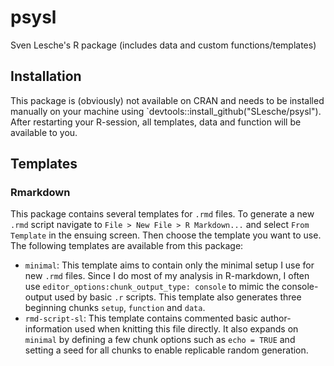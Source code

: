 # psysl
Sven Lesche's R package (includes data and custom functions/templates)

## Installation
This package is (obviously) not available on CRAN and needs to be installed manually on your machine using `devtools::install_github("SLesche/psysl"). After restarting your R-session, all templates, data and function will be available to you.

## Templates
### Rmarkdown
This package contains several templates for `.rmd` files. To generate a new `.rmd` script navigate to `File > New File > R Markdown...` and select `From Template` in the ensuing screen. Then choose the template you want to use.
The following templates are available from this package:
- `minimal`: This template aims to contain only the minimal setup I use for new `.rmd` files. Since I do most of my analysis in R-markdown, I often use `editor_options:chunk_output_type: console` to mimic the console-output used by basic `.r` scripts. This template also generates three beginning chunks `setup`, `function` and `data`.
- `rmd-script-sl`: This template contains commented basic author-information used when knitting this file directly. It also expands on `minimal` by defining a few chunk options such as `echo = TRUE` and setting a seed for all chunks to enable replicable random generation.
